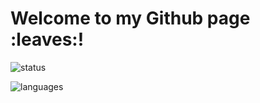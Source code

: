 <!---
aramirol/aramirol is a ✨ special ✨ repository because its `README.md` (this file) appears on your GitHub profile.
You can click the Preview link to take a look at your changes.
--->

<p align="left">
  <h1>
    Welcome to my Github page :leaves:!
  </h1>
</p>

<p align="left">
  <div>
    <img alt="status" src="https://github-readme-stats.vercel.app/api?username=aramirol&theme=vue-dark&hide_border=true&include_all_commits=true&count_private=true&show_icons=true&icon_color=79ff97" />
  </div>
</p>

<p align="left">
  <div>
    <img alt="languages" src="https://github-readme-stats.vercel.app/api/top-langs/?username=aramirol&theme=vue-dark&hide_border=true&card_width=500&icon_color=79ff97" />
  </div>
</p>
